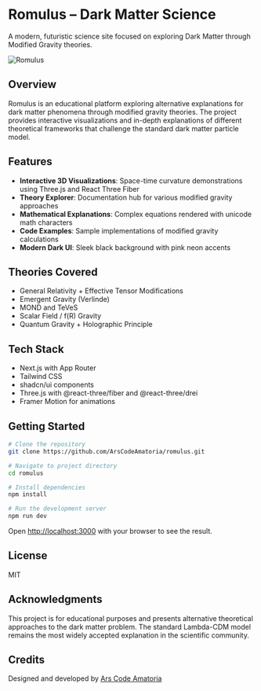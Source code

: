 # Romulus – Dark Matter Science

A modern, futuristic science site focused on exploring Dark Matter through Modified Gravity theories.

![Romulus](public/romulus-preview.jpg)

## Overview

Romulus is an educational platform exploring alternative explanations for dark matter phenomena through modified gravity theories. The project provides interactive visualizations and in-depth explanations of different theoretical frameworks that challenge the standard dark matter particle model.

## Features

- **Interactive 3D Visualizations**: Space-time curvature demonstrations using Three.js and React Three Fiber
- **Theory Explorer**: Documentation hub for various modified gravity approaches
- **Mathematical Explanations**: Complex equations rendered with unicode math characters
- **Code Examples**: Sample implementations of modified gravity calculations
- **Modern Dark UI**: Sleek black background with pink neon accents

## Theories Covered

- General Relativity + Effective Tensor Modifications
- Emergent Gravity (Verlinde)
- MOND and TeVeS
- Scalar Field / f(R) Gravity
- Quantum Gravity + Holographic Principle

## Tech Stack

- Next.js with App Router
- Tailwind CSS
- shadcn/ui components
- Three.js with @react-three/fiber and @react-three/drei
- Framer Motion for animations

## Getting Started

```bash
# Clone the repository
git clone https://github.com/ArsCodeAmatoria/romulus.git

# Navigate to project directory
cd romulus

# Install dependencies
npm install

# Run the development server
npm run dev
```

Open [http://localhost:3000](http://localhost:3000) with your browser to see the result.

## License

MIT

## Acknowledgments

This project is for educational purposes and presents alternative theoretical approaches to the dark matter problem. The standard Lambda-CDM model remains the most widely accepted explanation in the scientific community.

## Credits

Designed and developed by [Ars Code Amatoria](https://github.com/ArsCodeAmatoria)
